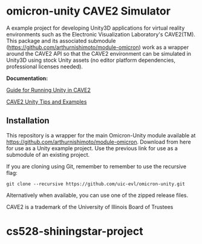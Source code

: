 # omicron-unity CAVE2 Simulator
A example project for developing Unity3D applications for virtual reality environments such as the Electronic Visualization Laboratory's CAVE2(TM). This package and its associated submodule (https://github.com/arthurnishimoto/module-omicron) work as a wrapper around the CAVE2 API so that the CAVE2 environment can be simulated in Unity3D using stock Unity assets (no editor platform dependencies, professional licenses needed).

**Documentation:**

[Guide for Running Unity in CAVE2](https://github.com/uic-evl/omicron-unity/wiki/Guide-for-running-Unity-in-CAVE2)

[CAVE2 Unity Tips and Examples](https://github.com/uic-evl/omicron-unity/wiki/CAVE2-Unity-Tips-and-Examples)

## Installation

This repository is a wrapper for the main Omicron-Unity module available at https://github.com/arthurnishimoto/module-omicron. Download from here for use as a Unity example project. Use the previous link for use as a submodule of an existing project.

If you are cloning using Git, remember to remember to use the recursive flag:

`git clone --recursive https://github.com/uic-evl/omicron-unity.git`

Alternatively when available, you can use one of the zipped release files.

CAVE2 is a trademark of the University of Illinois Board of Trustees
# cs528-shiningstar-project
